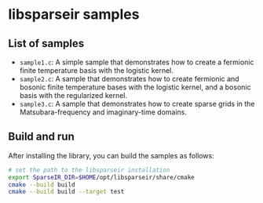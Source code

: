 # libsparseir samples

## List of samples

- `sample1.c`: A simple sample that demonstrates how to create a fermionic finite temperature basis with the logistic kernel.
- `sample2.c`: A sample that demonstrates how to create fermionic and bosonic finite temperature bases with the logistic kernel, and a bosonic basis with the regularized kernel.
- `sample3.c`: A sample that demonstrates how to create sparse grids in the Matsubara-frequency and imaginary-time domains.



## Build and run
After installing the library, you can build the samples as follows:

```bash
# set the path to the libsparseir installation
export SparseIR_DIR=$HOME/opt/libsparseir/share/cmake
cmake --build build
cmake --build build --target test
```